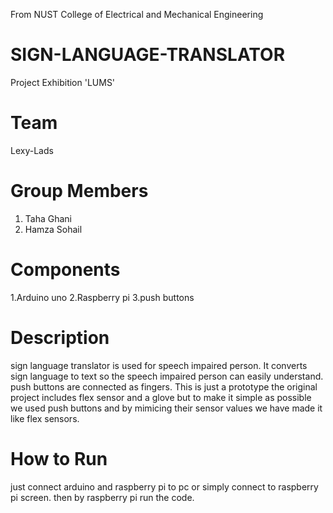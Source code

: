 From NUST College of Electrical and Mechanical Engineering 
# SIGN-LANGUAGE-TRANSLATOR
Project Exhibition 'LUMS' 
# Team
Lexy-Lads
# Group Members
1. Taha Ghani
2. Hamza Sohail
# Components 
1.Arduino uno
2.Raspberry pi
3.push buttons
# Description
sign language translator is used for speech impaired person. It converts sign language to text so the speech impaired person can easily understand. push buttons are connected as fingers. This is just a prototype the original project includes flex sensor and a glove but 
to make it simple as possible we used push buttons and by mimicing their sensor values we have made it like flex sensors. 
# How to Run
just connect arduino and raspberry pi to pc or simply connect to raspberry pi screen. then by raspberry pi run the code.
